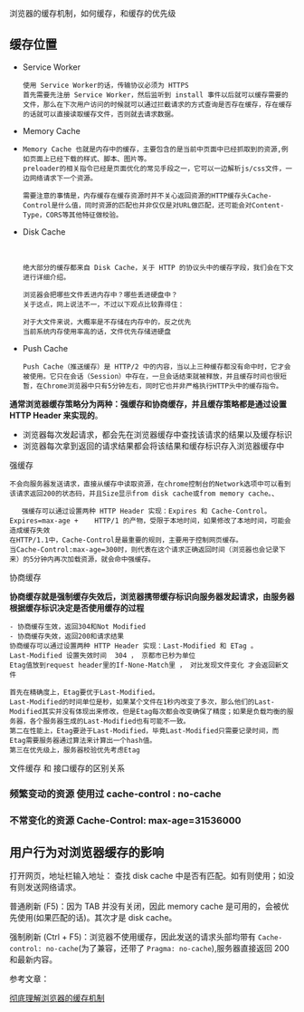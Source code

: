 浏览器的缓存机制，如何缓存，和缓存的优先级

## 缓存位置

- Service Worker

  ```
  使用 Service Worker的话，传输协议必须为 HTTPS
  首先需要先注册 Service Worker，然后监听到 install 事件以后就可以缓存需要的文件，那么在下次用户访问的时候就可以通过拦截请求的方式查询是否存在缓存，存在缓存的话就可以直接读取缓存文件，否则就去请求数据。
  ```

  

- Memory Cache

- ```
  Memory Cache 也就是内存中的缓存，主要包含的是当前中页面中已经抓取到的资源,例如页面上已经下载的样式、脚本、图片等。
  preloader的相关指令已经是页面优化的常见手段之一，它可以一边解析js/css文件，一边网络请求下一个资源。
  
  需要注意的事情是，内存缓存在缓存资源时并不关心返回资源的HTTP缓存头Cache-Control是什么值，同时资源的匹配也并非仅仅是对URL做匹配，还可能会对Content-Type，CORS等其他特征做校验。
  
  ```

  

- Disk Cache

  ​	

  ```
  绝大部分的缓存都来自 Disk Cache，关于 HTTP 的协议头中的缓存字段，我们会在下文进行详细介绍。
  
  浏览器会把哪些文件丢进内存中？哪些丢进硬盘中？
  关于这点，网上说法不一，不过以下观点比较靠得住：
  
  对于大文件来说，大概率是不存储在内存中的，反之优先
  当前系统内存使用率高的话，文件优先存储进硬盘
  
  ```

  

- Push Cache

  ```
  Push Cache（推送缓存）是 HTTP/2 中的内容，当以上三种缓存都没有命中时，它才会被使用。它只在会话（Session）中存在，一旦会话结束就被释放，并且缓存时间也很短暂，在Chrome浏览器中只有5分钟左右，同时它也并非严格执行HTTP头中的缓存指令。
  ```

  

**通常浏览器缓存策略分为两种：强缓存和协商缓存，并且缓存策略都是通过设置 HTTP Header 来实现的**。

- 浏览器每次发起请求，都会先在浏览器缓存中查找该请求的结果以及缓存标识
- 浏览器每次拿到返回的请求结果都会将该结果和缓存标识存入浏览器缓存中

强缓存

```
不会向服务器发送请求，直接从缓存中读取资源，在chrome控制台的Network选项中可以看到该请求返回200的状态码，并且Size显示from disk cache或from memory cache。、

​	强缓存可以通过设置两种 HTTP Header 实现：Expires 和 Cache-Control。
Expires=max-age +    HTTP/1 的产物，受限于本地时间，如果修改了本地时间，可能会造成缓存失效
在HTTP/1.1中，Cache-Control是最重要的规则，主要用于控制网页缓存。
当Cache-Control:max-age=300时，则代表在这个请求正确返回时间（浏览器也会记录下来）的5分钟内再次加载资源，就会命中强缓存。

```

协商缓存

**协商缓存就是强制缓存失效后，浏览器携带缓存标识向服务器发起请求，由服务器根据缓存标识决定是否使用缓存的过程**

```
- 协商缓存生效，返回304和Not Modified
- 协商缓存失效，返回200和请求结果
协商缓存可以通过设置两种 HTTP Header 实现：Last-Modified 和 ETag 。
Last-Modified 设置失效时间  304 ， 京都市已秒为单位 
Etag值放到request header里的If-None-Match里 ， 对比发现文件变化 才会返回新文件

首先在精确度上，Etag要优于Last-Modified。
Last-Modified的时间单位是秒，如果某个文件在1秒内改变了多次，那么他们的Last-Modified其实并没有体现出来修改，但是Etag每次都会改变确保了精度；如果是负载均衡的服务器，各个服务器生成的Last-Modified也有可能不一致。
第二在性能上，Etag要逊于Last-Modified，毕竟Last-Modified只需要记录时间，而Etag需要服务器通过算法来计算出一个hash值。
第三在优先级上，服务器校验优先考虑Etag

```

文件缓存 和 接口缓存的区别关系

### 频繁变动的资源 使用过 cache-control : no-cache 

### 不常变化的资源  Cache-Control: max-age=31536000



## 用户行为对浏览器缓存的影响

打开网页，地址栏输入地址： 查找 disk cache 中是否有匹配。如有则使用；如没有则发送网络请求。

普通刷新 (F5)：因为 TAB 并没有关闭，因此 memory cache 是可用的，会被优先使用(如果匹配的话)。其次才是 disk cache。

强制刷新 (Ctrl + F5)：浏览器不使用缓存，因此发送的请求头部均带有 `Cache-control: no-cache`(为了兼容，还带了 `Pragma: no-cache`),服务器直接返回 200 和最新内容。



参考文章：

[彻底理解浏览器的缓存机制](https://mp.weixin.qq.com/s?__biz=MjM5MTA1MjAxMQ==&mid=2651228395&idx=1&sn=dcf7e3bd518f1e189ce17eaed94c27bb&chksm=bd49516f8a3ed879221bf28bf68ac00c4733a6048c54ea90e75a9e2315a262c2d66fb29a4a34&mpshare=1&scene=1&srcid=0419jU32MPcOkcBWJJVdgj2J#rd)



## 